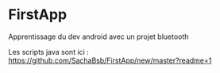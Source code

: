 # FirstApp
Apprentissage du dev android avec un projet bluetooth

Les scripts java sont ici :
https://github.com/SachaBsb/FirstApp/new/master?readme=1

